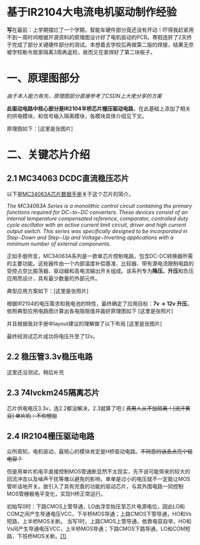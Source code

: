 基于IR2104大电流电机驱动制作经验
=============================

**写**在最前：上学期摆烂了一个学期，智能车硬件部分竟还没有开动！吓得我赶紧用不到一周时间根据开源资料的原理图设计好了电机驱动的PCB。寒假连肝了2天终于完成了部分关键硬件部分的测试。本想着去学校后再做第二版的焊接，结果无奈被学校勒令居家隔离3周再返校，故而又在家焊好了第二块板子。

# 一、原理图部分
*由于本人能力有先，原理图部分直接参考了CSDN上大佬分享的方案*

**此驱动电路中核心部分是IR2104半桥芯片栅压驱动电路**，在此基础上添加了相关的供电模块，和信号输入隔离模块，各模块具体介绍见下文。

原理图如下：[这里是张图片]

# 二、关键芯片介绍
## 2.1 MC34063 DCDC直流稳压芯片

以下是[MC34063A芯片数据手册](https://www.onsemi.com/pdf/datasheet/mc34063a-d.pdf)关于这个芯片的简介。

*The MC34063A Series is a monolithic control circuit containing the primary functions required for DC−to−DC converters. These devices consist of an internal temperature compensated reference, comparator, controlled duty cycle oscillator with an active current limit circuit, driver and high current output switch. This series was specifically designed to be incorporated in Step−Down and Step−Up and Voltage−Inverting applications with a minimum number of external components.*

正如手册所言，MC34063A系列是一款单芯片控制电路，包含DC-DC转换器所需的主要功能。这些器件由一个内部温度补偿基准、比较器、带有源电流限制电路的受控占空比振荡器、驱动器和高电流输出开关组成。该系列专为**降压、升压**和负压应用而设计，具有最少数量的外部元件。

典型应用方案如下：[这里是张照片]

根据IR2104的电压需求和我电池的特性，最终确定了应用目标：**7v -> 12v 升压**。依照典型应用电路图计算出各电阻阻值并画好原理图如下 [这里是张照片]

并且根据我对手册中layout建议的理解做了以下布局 [这里是张图片]

最终经测试芯片成功将电压升至了12v。

## 2.2 稳压管3.3v稳压电路
这里还没测试，稍后补充

## 2.3 74lvckm245隔离芯片
芯片供电电压3.3v，连2.2都没解决，2.3就算了吧:(
~~真男人从不加隔离！[流汗黄豆]   单片机：不你想加~~

## 2.4 IR2104栅压驱动电路
众所周知，电机驱动，最核心的模块肯定是H桥驱动电路。~~不同意的话去点亮个钽电容？~~

但是用单片机电平直接控制MOS管通断显然不太现实，先不说可能带来的较大的回流冲击以及噪声干扰等难以避免的影响，单单是过小的电压就不一定能让MOS管听话地开关。故引入了具有完善的功能的驱动芯片，与其外围电路一同控制MOS管栅极电平变化，实现H桥正常运行。

初始写0时：下路CMOS上管导通，LO由浮空抬压至芯片电源电位，因此LO和COM之间产生导通电压VCC，下半桥MOS导通；上路CMOS下管导通，HO和Vs短路，上半桥MOS关断。
当写1时，上路CMOS上管导通，依靠电容自举，HO和Vs间产生导通电压VCC，上半桥MOS导通；下路CMOS下路导通，LO和COM短路，下班桥MOS关断。[[1]](https://blog.csdn.net/qq_42059060/article/details/103498076)



